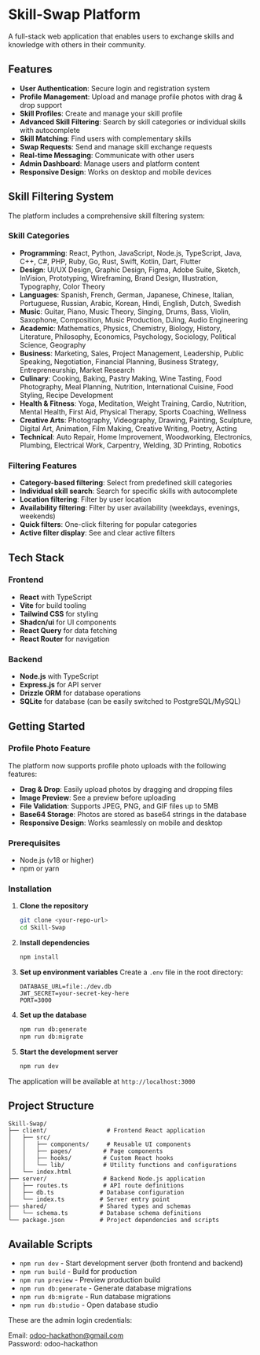 # Skill-Swap Platform

A full-stack web application that enables users to exchange skills and knowledge with others in their community.

## Features

- **User Authentication**: Secure login and registration system
- **Profile Management**: Upload and manage profile photos with drag & drop support
- **Skill Profiles**: Create and manage your skill profile
- **Advanced Skill Filtering**: Search by skill categories or individual skills with autocomplete
- **Skill Matching**: Find users with complementary skills
- **Swap Requests**: Send and manage skill exchange requests
- **Real-time Messaging**: Communicate with other users
- **Admin Dashboard**: Manage users and platform content
- **Responsive Design**: Works on desktop and mobile devices

## Skill Filtering System

The platform includes a comprehensive skill filtering system:

### Skill Categories
- **Programming**: React, Python, JavaScript, Node.js, TypeScript, Java, C++, C#, PHP, Ruby, Go, Rust, Swift, Kotlin, Dart, Flutter
- **Design**: UI/UX Design, Graphic Design, Figma, Adobe Suite, Sketch, InVision, Prototyping, Wireframing, Brand Design, Illustration, Typography, Color Theory
- **Languages**: Spanish, French, German, Japanese, Chinese, Italian, Portuguese, Russian, Arabic, Korean, Hindi, English, Dutch, Swedish
- **Music**: Guitar, Piano, Music Theory, Singing, Drums, Bass, Violin, Saxophone, Composition, Music Production, DJing, Audio Engineering
- **Academic**: Mathematics, Physics, Chemistry, Biology, History, Literature, Philosophy, Economics, Psychology, Sociology, Political Science, Geography
- **Business**: Marketing, Sales, Project Management, Leadership, Public Speaking, Negotiation, Financial Planning, Business Strategy, Entrepreneurship, Market Research
- **Culinary**: Cooking, Baking, Pastry Making, Wine Tasting, Food Photography, Meal Planning, Nutrition, International Cuisine, Food Styling, Recipe Development
- **Health & Fitness**: Yoga, Meditation, Weight Training, Cardio, Nutrition, Mental Health, First Aid, Physical Therapy, Sports Coaching, Wellness
- **Creative Arts**: Photography, Videography, Drawing, Painting, Sculpture, Digital Art, Animation, Film Making, Creative Writing, Poetry, Acting
- **Technical**: Auto Repair, Home Improvement, Woodworking, Electronics, Plumbing, Electrical Work, Carpentry, Welding, 3D Printing, Robotics

### Filtering Features
- **Category-based filtering**: Select from predefined skill categories
- **Individual skill search**: Search for specific skills with autocomplete
- **Location filtering**: Filter by user location
- **Availability filtering**: Filter by user availability (weekdays, evenings, weekends)
- **Quick filters**: One-click filtering for popular categories
- **Active filter display**: See and clear active filters

## Tech Stack

### Frontend
- **React** with TypeScript
- **Vite** for build tooling
- **Tailwind CSS** for styling
- **Shadcn/ui** for UI components
- **React Query** for data fetching
- **React Router** for navigation

### Backend
- **Node.js** with TypeScript
- **Express.js** for API server
- **Drizzle ORM** for database operations
- **SQLite** for database (can be easily switched to PostgreSQL/MySQL)

## Getting Started

### Profile Photo Feature

The platform now supports profile photo uploads with the following features:
- **Drag & Drop**: Easily upload photos by dragging and dropping files
- **Image Preview**: See a preview before uploading
- **File Validation**: Supports JPEG, PNG, and GIF files up to 5MB
- **Base64 Storage**: Photos are stored as base64 strings in the database
- **Responsive Design**: Works seamlessly on mobile and desktop

### Prerequisites
- Node.js (v18 or higher)
- npm or yarn

### Installation

1. **Clone the repository**
   ```bash
   git clone <your-repo-url>
   cd Skill-Swap
   ```

2. **Install dependencies**
   ```bash
   npm install
   ```

3. **Set up environment variables**
   Create a `.env` file in the root directory:
   ```env
   DATABASE_URL=file:./dev.db
   JWT_SECRET=your-secret-key-here
   PORT=3000
   ```

4. **Set up the database**
   ```bash
   npm run db:generate
   npm run db:migrate
   ```

5. **Start the development server**
   ```bash
   npm run dev
   ```

The application will be available at `http://localhost:3000`


## Project Structure

```
Skill-Swap/
├── client/                 # Frontend React application
│   ├── src/
│   │   ├── components/     # Reusable UI components
│   │   ├── pages/         # Page components
│   │   ├── hooks/         # Custom React hooks
│   │   └── lib/           # Utility functions and configurations
│   └── index.html
├── server/                # Backend Node.js application
│   ├── routes.ts          # API route definitions
│   ├── db.ts             # Database configuration
│   └── index.ts          # Server entry point
├── shared/               # Shared types and schemas
│   └── schema.ts         # Database schema definitions
└── package.json          # Project dependencies and scripts
```

## Available Scripts

- `npm run dev` - Start development server (both frontend and backend)
- `npm run build` - Build for production
- `npm run preview` - Preview production build
- `npm run db:generate` - Generate database migrations
- `npm run db:migrate` - Run database migrations
- `npm run db:studio` - Open database studio

These are the admin login credentials: 

Email:    odoo-hackathon@gmail.com  
Password: odoo-hackathon
